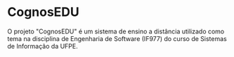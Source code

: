 # CognosEDU
O projeto "CognosEDU" é um sistema de ensino a distância utilizado como tema na disciplina de Engenharia de Software (IF977) do curso de Sistemas de Informação da UFPE.
